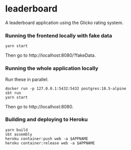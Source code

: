# leaderboard

A leaderboard application using the Glicko rating system.

### Running the frontend locally with fake data
```
yarn start
```
Then go to http://localhost:8080/?fakeData.

### Running the whole application locally
Run these in parallel:
```
docker run -p 127.0.0.1:5432:5432 postgres:10.5-alpine
sbt run
yarn start
```
Then go to http://localhost:8080.

### Building and deploying to Heroku
```
yarn build
sbt assembly
heroku container:push web -a $APPNAME
heroku container:release web -a $APPNAME
```
